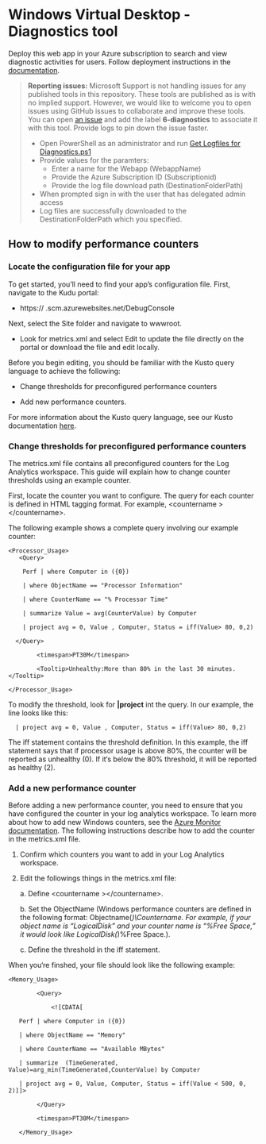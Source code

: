# Windows Virtual Desktop - Diagnostics tool
Deploy this web app in your Azure subscription to search and view diagnostic activities for users. Follow deployment instructions in the [documentation](https://docs.microsoft.com/en-us/azure/virtual-desktop/deploy-diagnostics).


> **Reporting issues:**
> Microsoft Support is not handling issues for any published tools in this repository. These tools are published as is with no implied support. However, we would like to welcome you to open issues using GitHub issues to collaborate and improve these tools. You can open [an issue](https://github.com/Azure/rds-templates/issues) and add the label **6-diagnostics** to associate it with this tool.
> Provide logs to pin down the issue faster.
> - Open PowerShell as an administrator and run [Get Logfiles for Diagnostics.ps1](https://raw.githubusercontent.com/Azure/RDS-Templates/wvd-monitoring/wvd-templates/diagnostics-sample/deploy/scripts/Get%20Logfiles%20for%20Diagnostics.ps1)
> - Provide values for the paramters:
> 	* Enter a name for the Webapp (WebappName)
> 	* Provide the Azure Subscription ID (Subscriptionid)
> 	* Provide the log file download path (DestinationFolderPath)
> - When prompted sign in with the user that has delegated admin access
> - Log files are successfully downloaded to the DestinationFolderPath which you specified. 

## How to modify performance counters 

### Locate the configuration file for your app 

To get started, you’ll need to find your app’s configuration file. First, navigate to the Kudu portal: 

- https://<yourappname> .scm.azurewebsites.net/DebugConsole 

Next, select the Site folder and navigate to wwwroot. 

- Look for metrics.xml and select Edit to update the file directly on the portal or download the file and edit locally.  

Before you begin editing, you should be familiar with the Kusto query language to achieve the following: 

- Change thresholds for preconfigured performance counters 

- Add new performance counters.

For more information about the Kusto query language, see our Kusto documentation [here](https://docs.microsoft.com/azure/kusto/query/).

### Change thresholds for preconfigured performance counters 
The metrics.xml file contains all preconfigured counters for the Log Analytics workspace. This guide will explain how to change counter thresholds using an example counter. 

First, locate the counter you want to configure. The query for each counter is defined in HTML tagging format. For example, 	&lt;countername	&gt;&lt;/countername&gt;. 

The following example shows a complete query involving our example counter: 

	<Processor_Usage>
 	   <Query>

        Perf | where Computer in ({0}) 

        | where ObjectName == "Processor Information" 

        | where CounterName == "% Processor Time" 

        | summarize Value = avg(CounterValue) by Computer 

        | project avg = 0, Value , Computer, Status = iff(Value> 80, 0,2) 

      </Query> 

            <timespan>PT30M</timespan> 

            <Tooltip>Unhealthy:More than 80% in the last 30 minutes.</Tooltip> 

    </Processor_Usage>
		
To modify the threshold, look for <B>|project</B> int the query. In our example, the line looks like this: 

      | project avg = 0, Value , Computer, Status = iff(Value> 80, 0,2)
			
The iff statement contains the threshold definition. In this example, the iff statement says that if processor usage is above 80%, the counter will be reported as unhealthy (0). If it‘s below the 80% threshold, it will be reported as healthy (2).

### Add a new performance counter 
Before adding a new performance counter, you need to ensure that you have configured the counter in your log analytics workspace. To learn more about how to add new Windows counters, see the [Azure Monitor documentation](https://docs.microsoft.com/en-us/azure/azure-monitor/platform/data-sources-performance-counters). The following instructions describe how to add the counter in the metrics.xml file. 

1. Confirm which counters you want to add in your Log Analytics workspace. 

2. Edit the followings things in the metrics.xml file: 

	a. Define &lt;countername	&gt;&lt;/countername&gt;. 

	b. Set the ObjectName (Windows performance counters are defined in the following format: Objectname(*)\Countername. For example,  if your object name is “LogicalDisk” and your counter name is “%Free Space,” it would look like LogicalDisk(*)\%Free Space.).
	
	c. Define the threshold in the iff statement. 

When you‘re finshed, your file should look  like the following example:

	<Memory_Usage> 

            <Query> 

                <![CDATA[ 

       Perf | where Computer in ({0}) 

       | where ObjectName == "Memory" 

       | where CounterName == "Available MBytes" 

       | summarize  (TimeGenerated, Value)=arg_min(TimeGenerated,CounterValue) by Computer 

       | project avg = 0, Value, Computer, Status = iff(Value < 500, 0, 2)]]> 

            </Query> 

            <timespan>PT30M</timespan> 

       </Memory_Usage> 


